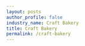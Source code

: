```yaml
---
layout: posts 
author_profile: false 
industry_name: Craft Bakery
title: Craft Bakery
permalink: /craft-bakery
---
```

